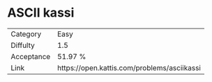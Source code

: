 # ASCII kassi

<table>
    <tr>
        <td>Category</td>
        <td>Easy</td>
    </tr>
    <tr>
        <td>Diffulty</td>
        <td>1.5</td>
    </tr>
    <tr>
        <td>Acceptance</td>
        <td>51.97 %</td>
    </tr>
    <tr>
        <td>Link</td>
        <td>https://open.kattis.com/problems/asciikassi</td>
    </tr>
</table>